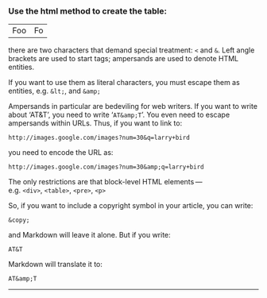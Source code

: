### Use the html method to create the table:

<table>
    <tr>
        <td>Foo</td> <td>Fo</td>
    </tr>
</table>

there are two characters that demand special treatment: `<` and `&`. 
Left angle brackets are used to start tags; ampersands are used to denote HTML entities.

If you want to use them as literal characters, you must escape them as entities, e.g. `&lt;`, and `&amp;`

Ampersands in particular are bedeviling for web writers. If you want to write about ‘AT&T’, you need to write ‘`AT&amp;T`’. You even need to escape ampersands within URLs. Thus, if you want to link to:

```
http://images.google.com/images?num=30&q=larry+bird
```

you need to encode the URL as:

```
http://images.google.com/images?num=30&amp;q=larry+bird
```

The only restrictions are that block-level HTML elements — e.g. `<div>`, `<table>`, `<pre>`, `<p>`

So, if you want to include a copyright symbol in your article, you can write:

```
&copy;
```

and Markdown will leave it alone. But if you write:

```
AT&T
```

Markdown will translate it to:

```
AT&amp;T
```

* * *


 
 